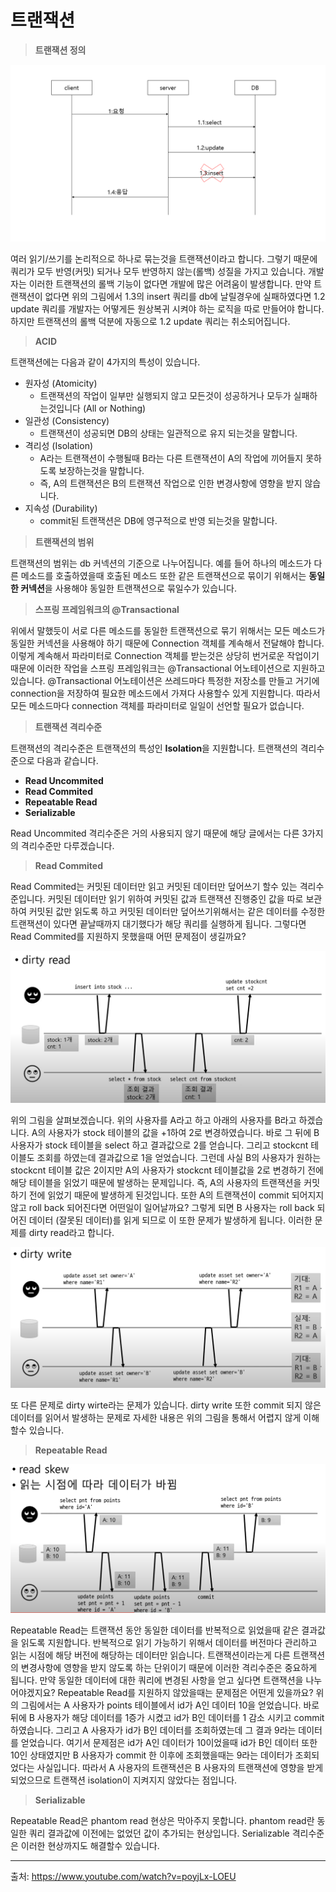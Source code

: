 # 트랜잭션

> **트랜잭션 정의**

<img src="../images/transaction.png" alt="image" style="zoom:50%;" />

여러 읽기/쓰기를 논리적으로 하나로 묶는것을 트랜잭션이라고 합니다. 그렇기 때문에 쿼리가 모두 반영(커밋) 되거나 모두 반영하지 않는(롤백) 성질을 가지고 있습니다. 개발자는 이러한 트랜잭션의 롤백 기능이 없다면 개발에 많은 어려움이 발생합니다. 만약 트랜잭션이 없다면 위의 그림에서 1.3의 insert 쿼리를 db에 날릴경우에 실패하였다면 1.2 update 쿼리를 개발자는 어떻게든 원상복귀 시켜야 하는 로직을 따로 만들어야 합니다. 하지만 트랜잭션의 롤백 덕분에 자동으로 1.2 update 쿼리는 취소되어집니다.



> **ACID**

트랜잭션에는 다음과 같이 4가지의 특성이 있습니다.

* 원자성 (Atomicity)
  * 트랜잭션의 작업이 일부만 실행되지 않고 모든것이 성공하거나 모두가 실패하는것입니다 (All or Nothing)
* 일관성 (Consistency)
  * 트랜잭션이 성공되면 DB의 상태는 일관적으로 유지 되는것을 말합니다.
* 격리성 (Isolation)
  * A라는 트랜잭션이 수행될때 B라는 다른 트랜잭션이 A의 작업에 끼어들지 못하도록 보장하는것을 말합니다.
  * 즉, A의 트랜잭션은 B의 트랜잭션 작업으로 인한 변경사항에 영향을 받지 않습니다.
* 지속성 (Durability)
  * commit된 트랜잭션은 DB에 영구적으로 반영 되는것을 말합니다.



> **트랜잭션의 범위**

트랜잭션의 범위는 db 커넥션의 기준으로 나누어집니다. 예를 들어 하나의 메소드가 다른 메소드를 호출하였을때 호출된 메소드 또한 같은 트랜잭션으로 묶이기 위해서는 **동일한 커넥션**을 사용해야 동일한 트랜잭션으로 묶일수가 있습니다. 



> **스프링 프레임워크의 @Transactional**

위에서 말했듯이 서로 다른 메소드를 동일한 트랜잭션으로 묶기 위해서는 모든 메소드가 동일한 커넥션을 사용해야 하기 때문에 Connection 객체를 계속해서 전달해야 합니다. 이렇게 계속해서 파라미터로 Connection 객체를 받는것은 상당히 번거로운 작업이기 때문에 이러한 작업을 스프링 프레임워크는 @Transactional 어노테이션으로 지원하고 있습니다. @Transactional 어노테이션은 쓰레드마다 특정한 저장소를 만들고 거기에 connection을 저장하여 필요한 메소드에서 가져다 사용할수 있게 지원합니다. 따라서 모든 메소드마다 connection 객체를 파라미터로 일일이 선언할 필요가 없습니다.

 

> **트랜잭션 격리수준**

트랜잭션의 격리수준은 트랜잭션의 특성인 **Isolation**을 지원합니다. 트랜잭션의 격리수준으로 다음과 같습니다.

* **Read Uncommited**
* **Read Commited**
* **Repeatable Read**
* **Serializable**

Read Uncommited 격리수준은 거의 사용되지 않기 때문에 해당 글에서는 다른 3가지의 격리수준만 다루겠습니다.



> **Read Commited**

Read Commited는 커밋된 데이터만 읽고 커밋된 데이터만 덮어쓰기 할수 있는 격리수준입니다. 커밋된 데이터만 읽기 위하여 커밋된 값과 트랜잭션 진행중인 값을 따로 보관하여 커밋된 값만 읽도록 하고 커밋된 데이터만 덮어쓰기위해서는 같은 데이터를 수정한 트랜잭션이 있다면 끝날때까지 대기했다가 해당 쿼리를 실행하게 됩니다. 그렇다면 Read Commited를 지원하지 못했을때 어떤 문제점이 생길까요?

<img src="../images/dirty_read.PNG" alt="image" style="zoom:50%;" />

위의 그림을 살펴보겠습니다. 위의 사용자를 A라고 하고 아래의 사용자를 B라고 하겠습니다. A의 사용자가 stock 테이블의 값을 +1하여 2로 변경하였습니다. 바로 그 뒤에 B 사용자가 stock 테이블을 select 하고 결과값으로 2를 얻습니다. 그리고 stockcnt 테이블도 조회를 하였는데 결과값으로 1을 얻었습니다. 그런데 사실 B의 사용자가 원하는 stockcnt 테이블 값은 2이지만 A의 사용자가 stockcnt 테이블값을 2로 변경하기 전에 해당 테이블을 읽었기 때문에 발생하는 문제입니다. 즉, A의 사용자의 트랜잭션을 커밋하기 전에 읽었기 때문에 발생하게 된것입니다. 또한 A의 트랜잭션이 commit 되어지지 않고 roll back 되어진다면 어떤일이 일어날까요? 그렇게 되면 B 사용자는 roll back 되어진 데이터 (잘못된 데이터)를 읽게 되므로 이 또한 문제가 발생하게 됩니다. 이러한 문제를 dirty read라고 합니다.

<img src="../images/dirty_write.PNG" alt="image" style="zoom:50%;" />

또 다른 문제로 dirty wirte라는 문제가 있습니다. dirty write 또한 commit 되지 않은 데이터를 읽어서 발생하는 문제로 자세한 내용은 위의 그림을 통해서 어렵지 않게 이해할수 있습니다.



> **Repeatable Read**

<img src="../images/read_skew.PNG" alt="image" style="zoom:50%;" />

Repeatable Read는 트랜잭션 동안 동일한 데이터를 반복적으로 읽었을때 같은 결과값을 읽도록 지원합니다. 반복적으로 읽기 가능하기 위해서 데이터를 버전마다 관리하고 읽는 시점에 해당 버전에 해당하는 데이터만 읽습니다. 트랜잭션이라는게 다른 트랜잭션의 변경사항에 영향을 받지 않도록 하는 단위이기 때문에 이러한 격리수준은 중요하게 됩니다. 만약 동일한 데이터에 대한 쿼리에 변경된 사항을 얻고 싶다면 트랜잭션을 나누어야겠지요? Repeatable Read를 지원하지 않았을때는 문제점은 어떤게 있을까요? 위의 그림에서는 A 사용자가 points 테이블에서 id가 A인 데이터 10을 얻었습니다. 바로 뒤에 B 사용자가 해당 데이터를 1증가 시켰고 id가 B인 데이터를 1 감소 시키고 commit 하였습니다. 그리고 A 사용자가 id가 B인 데이터를 조회하였는데 그 결과 9라는 데이터를 얻었습니다. 여기서 문제점은 id가 A인 데이터가 10이었을때 id가 B인 데이터 또한 10인 상태였지만 B 사용자가 commit 한 이후에 조회했을때는 9라는 데이터가 조회되었다는 사실입니다. 따라서 A 사용자의 트랜잭션은 B 사용자의 트랜잭션에 영향을 받게 되었으므로 트랜잭션 isolation이 지켜지지 않았다는 점입니다.

> **Serializable**

Repeatable Read은 phantom read 현상은 막아주지 못합니다. phantom read란 동일한 쿼리 결과값에 이전에는 없었던 값이 추가되는 현상입니다. Serializable 격리수준은 이러한 현상까지도 해결할수 있습니다.

---

출처: https://www.youtube.com/watch?v=poyjLx-LOEU


